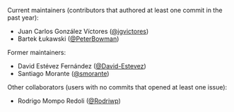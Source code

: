 Current maintainers (contributors that authored at least one commit in the past year):

* Juan Carlos González Víctores ([@jgvictores](https://github.com/jgvictores))
* Bartek Łukawski ([@PeterBowman](https://github.com/PeterBowman))

Former maintainers:
* David Estévez Fernández ([@David-Estevez](https://github.com/David-Estevez))
* Santiago Morante ([@smorante](https://github.com/smorante))

Other collaborators (users with no commits that opened at least one issue):
* Rodrigo Mompo Redoli ([@Rodriwp](https://github.com/Rodriwp))
